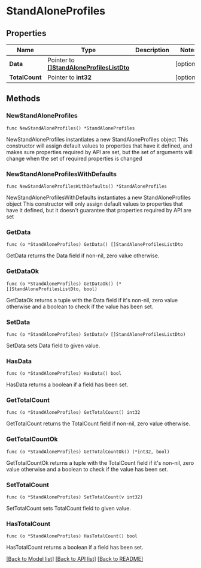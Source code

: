 # StandAloneProfiles

## Properties

Name | Type | Description | Notes
------------ | ------------- | ------------- | -------------
**Data** | Pointer to [**[]StandAloneProfilesListDto**](StandAloneProfilesListDto.md) |  | [optional] 
**TotalCount** | Pointer to **int32** |  | [optional] 

## Methods

### NewStandAloneProfiles

`func NewStandAloneProfiles() *StandAloneProfiles`

NewStandAloneProfiles instantiates a new StandAloneProfiles object
This constructor will assign default values to properties that have it defined,
and makes sure properties required by API are set, but the set of arguments
will change when the set of required properties is changed

### NewStandAloneProfilesWithDefaults

`func NewStandAloneProfilesWithDefaults() *StandAloneProfiles`

NewStandAloneProfilesWithDefaults instantiates a new StandAloneProfiles object
This constructor will only assign default values to properties that have it defined,
but it doesn't guarantee that properties required by API are set

### GetData

`func (o *StandAloneProfiles) GetData() []StandAloneProfilesListDto`

GetData returns the Data field if non-nil, zero value otherwise.

### GetDataOk

`func (o *StandAloneProfiles) GetDataOk() (*[]StandAloneProfilesListDto, bool)`

GetDataOk returns a tuple with the Data field if it's non-nil, zero value otherwise
and a boolean to check if the value has been set.

### SetData

`func (o *StandAloneProfiles) SetData(v []StandAloneProfilesListDto)`

SetData sets Data field to given value.

### HasData

`func (o *StandAloneProfiles) HasData() bool`

HasData returns a boolean if a field has been set.

### GetTotalCount

`func (o *StandAloneProfiles) GetTotalCount() int32`

GetTotalCount returns the TotalCount field if non-nil, zero value otherwise.

### GetTotalCountOk

`func (o *StandAloneProfiles) GetTotalCountOk() (*int32, bool)`

GetTotalCountOk returns a tuple with the TotalCount field if it's non-nil, zero value otherwise
and a boolean to check if the value has been set.

### SetTotalCount

`func (o *StandAloneProfiles) SetTotalCount(v int32)`

SetTotalCount sets TotalCount field to given value.

### HasTotalCount

`func (o *StandAloneProfiles) HasTotalCount() bool`

HasTotalCount returns a boolean if a field has been set.


[[Back to Model list]](../README.md#documentation-for-models) [[Back to API list]](../README.md#documentation-for-api-endpoints) [[Back to README]](../README.md)


